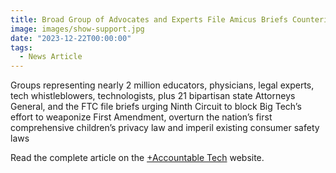 ```yaml
---
title: Broad Group of Advocates and Experts File Amicus Briefs Countering Big Tech’s Attack on Landmark California Law Protecting Kids Online
image: images/show-support.jpg
date: "2023-12-22T00:00:00"
tags:
  - News Article
---
```

Groups representing nearly 2 million educators, physicians, legal experts, tech whistleblowers, technologists, plus 21 bipartisan state Attorneys General, and the FTC file briefs urging Ninth Circuit to block Big Tech’s effort to weaponize First Amendment, overturn the nation’s first comprehensive children’s privacy law and imperil existing consumer safety laws

Read the complete article on the [+Accountable Tech](https://accountabletech.org/statements/broad-group-of-advocates-and-experts-file-amicus-briefs-countering-big-techs-attack-on-landmark-california-law-protecting-kids-online/) website.


